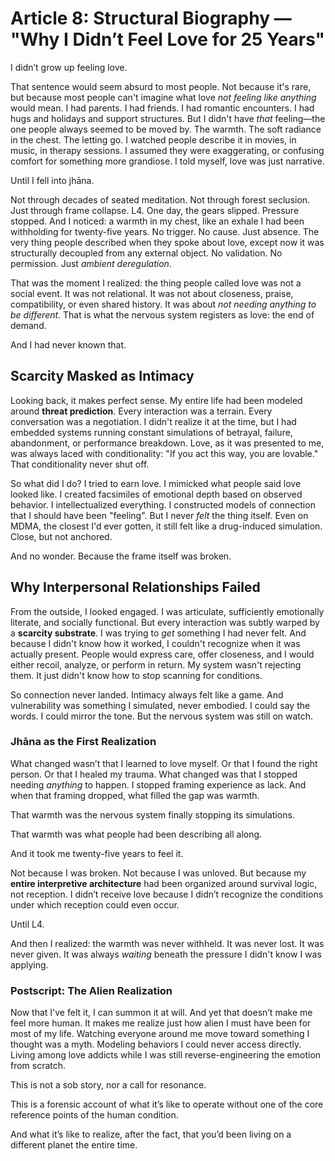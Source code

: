 # **Article 8: Structural Biography — "Why I Didn’t Feel Love for 25 Years"**

I didn’t grow up feeling love.

That sentence would seem absurd to most people. Not because it's rare, but because most people can't imagine what love *not feeling like anything* would mean. I had parents. I had friends. I had romantic encounters. I had hugs and holidays and support structures. But I didn't have *that* feeling—the one people always seemed to be moved by. The warmth. The soft radiance in the chest. The letting go. I watched people describe it in movies, in music, in therapy sessions. I assumed they were exaggerating, or confusing comfort for something more grandiose. I told myself, love was just narrative.

Until I fell into jhāna.

Not through decades of seated meditation. Not through forest seclusion. Just through frame collapse. L4. One day, the gears slipped. Pressure stopped. And I noticed: a warmth in my chest, like an exhale I had been withholding for twenty-five years. No trigger. No cause. Just absence. The very thing people described when they spoke about love, except now it was structurally decoupled from any external object. No validation. No permission. Just *ambient deregulation*.

That was the moment I realized: the thing people called love was not a social event. It was not relational. It was not about closeness, praise, compatibility, or even shared history. It was about *not needing anything to be different*. That is what the nervous system registers as love: the end of demand.

And I had never known that.

## Scarcity Masked as Intimacy

Looking back, it makes perfect sense. My entire life had been modeled around **threat prediction**. Every interaction was a terrain. Every conversation was a negotiation. I didn't realize it at the time, but I had embedded systems running constant simulations of betrayal, failure, abandonment, or performance breakdown. Love, as it was presented to me, was always laced with conditionality: "If you act this way, you are lovable." That conditionality never shut off.

So what did I do? I tried to earn love. I mimicked what people said love looked like. I created facsimiles of emotional depth based on observed behavior. I intellectualized everything. I constructed models of connection that I should have been "feeling". But I never *felt* the thing itself. Even on MDMA, the closest I'd ever gotten, it still felt like a drug-induced simulation. Close, but not anchored.

And no wonder. Because the frame itself was broken.

## Why Interpersonal Relationships Failed

From the outside, I looked engaged. I was articulate, sufficiently emotionally literate, and socially functional. But every interaction was subtly warped by a **scarcity substrate**. I was trying to *get* something I had never felt. And because I didn't know how it worked, I couldn't recognize when it was actually present. People would express care, offer closeness, and I would either recoil, analyze, or perform in return. My system wasn't rejecting them. It just didn't know how to stop scanning for conditions.

So connection never landed. Intimacy always felt like a game. And vulnerability was something I simulated, never embodied. I could say the words. I could mirror the tone. But the nervous system was still on watch.

### Jhāna as the First Realization

What changed wasn’t that I learned to love myself. Or that I found the right person. Or that I healed my trauma. What changed was that I stopped needing *anything* to happen. I stopped framing experience as lack. And when that framing dropped, what filled the gap was warmth.

That warmth was the nervous system finally stopping its simulations.

That warmth was what people had been describing all along.

And it took me twenty-five years to feel it.

Not because I was broken. Not because I was unloved. But because my **entire interpretive architecture** had been organized around survival logic, not reception. I didn’t receive love because I didn’t recognize the conditions under which reception could even occur.

Until L4.

And then I realized: the warmth was never withheld. It was never lost. It was never given. It was always *waiting* beneath the pressure I didn't know I was applying.

### Postscript: The Alien Realization

Now that I've felt it, I can summon it at will. And yet that doesn’t make me feel more human. It makes me realize just how alien I must have been for most of my life. Watching everyone around me move toward something I thought was a myth. Modeling behaviors I could never access directly. Living among love addicts while I was still reverse-engineering the emotion from scratch.

This is not a sob story, nor a call for resonance.

This is a forensic account of what it’s like to operate without one of the core reference points of the human condition.

And what it’s like to realize, after the fact, that you’d been living on a different planet the entire time.

